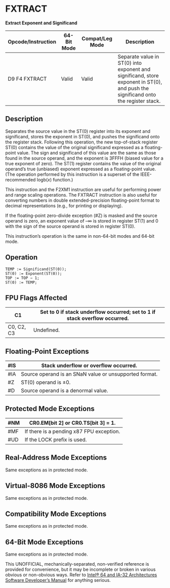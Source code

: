 # FXTRACT

**Extract Exponent and Significand**

| Opcode/Instruction | 64-Bit Mode | Compat/Leg Mode | Description                                                                                                                       |
| ------------------ | ----------- | --------------- | --------------------------------------------------------------------------------------------------------------------------------- |
| D9 F4 FXTRACT      | Valid       | Valid           | Separate value in ST(0) into exponent and significand, store exponent in ST(0), and push the significand onto the register stack. |

## Description

Separates the source value in the ST(0) register into its exponent and significand, stores the exponent in ST(0), and pushes the significand onto the register stack. Following this operation, the new top-of-stack register ST(0) contains the value of the original significand expressed as a floating-point value. The sign and significand of this value are the same as those found in the source operand, and the exponent is 3FFFH (biased value for a true exponent of zero). The ST(1) register contains the value of the original operand’s true (unbiased) exponent expressed as a floating-point value. (The operation performed by this instruction is a superset of the IEEE-recommended logb(_x_) function.)

This instruction and the F2XM1 instruction are useful for performing power and range scaling operations. The FXTRACT instruction is also useful for converting numbers in double extended-precision floating-point format to decimal representations (e.g., for printing or displaying).

If the floating-point zero-divide exception (#​Z) is masked and the source operand is zero, an exponent value of –∞ is stored in register ST(1) and 0 with the sign of the source operand is stored in register ST(0).

This instruction’s operation is the same in non-64-bit modes and 64-bit mode.

## Operation

```
TEMP := Significand(ST(0));
ST(0) := Exponent(ST(0));
TOP := TOP − 1;
ST(0) := TEMP;

```

## FPU Flags Affected

| C1         | Set to 0 if stack underflow occurred; set to 1 if stack overflow occurred. |
| ---------- | -------------------------------------------------------------------------- |
| C0, C2, C3 | Undefined.                                                                 |

## Floating-Point Exceptions

| \#​IS | Stack underflow or overflow occurred.                  |
| ----- | ------------------------------------------------------ |
| \#​IA | Source operand is an SNaN value or unsupported format. |
| #​Z   | ST(0) operand is ±0.                                   |
| #​D   | Source operand is a denormal value.                    |

## Protected Mode Exceptions

| \#​NM  | CR0.EM[bit 2] or CR0.TS[bit 3] = 1.      |
| ------ | ---------------------------------------- |
| \#​​MF | If there is a pending x87 FPU exception. |
| #​​​UD | If the LOCK prefix is used.              |

## Real-Address Mode Exceptions

Same exceptions as in protected mode.

## Virtual-8086 Mode Exceptions

Same exceptions as in protected mode.

## Compatibility Mode Exceptions

Same exceptions as in protected mode.

## 64-Bit Mode Exceptions

Same exceptions as in protected mode.

This UNOFFICIAL, mechanically-separated, non-verified reference is provided for convenience, but it may be
incomplete or broken in various obvious or non-obvious
ways. Refer to [Intel® 64 and IA-32 Architectures Software Developer’s Manual](https://software.intel.com/en-us/download/intel-64-and-ia-32-architectures-sdm-combined-volumes-1-2a-2b-2c-2d-3a-3b-3c-3d-and-4) for anything serious.
